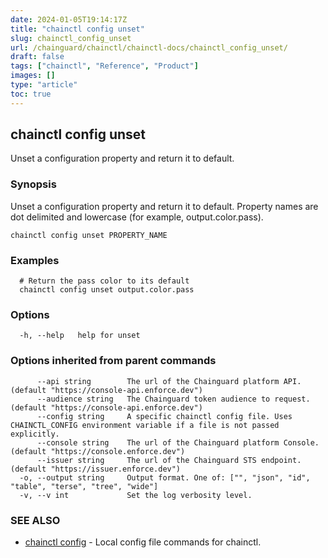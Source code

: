 ```yaml
---
date: 2024-01-05T19:14:17Z
title: "chainctl config unset"
slug: chainctl_config_unset
url: /chainguard/chainctl/chainctl-docs/chainctl_config_unset/
draft: false
tags: ["chainctl", "Reference", "Product"]
images: []
type: "article"
toc: true
---
```

## chainctl config unset

Unset a configuration property and return it to default.

### Synopsis

Unset a configuration property and return it to default. Property names are dot delimited and lowercase (for example, output.color.pass).

```
chainctl config unset PROPERTY_NAME
```

### Examples

```
  # Return the pass color to its default
  chainctl config unset output.color.pass
```

### Options

```
  -h, --help   help for unset
```

### Options inherited from parent commands

```
      --api string        The url of the Chainguard platform API. (default "https://console-api.enforce.dev")
      --audience string   The Chainguard token audience to request. (default "https://console-api.enforce.dev")
      --config string     A specific chainctl config file. Uses CHAINCTL_CONFIG environment variable if a file is not passed explicitly.
      --console string    The url of the Chainguard platform Console. (default "https://console.enforce.dev")
      --issuer string     The url of the Chainguard STS endpoint. (default "https://issuer.enforce.dev")
  -o, --output string     Output format. One of: ["", "json", "id", "table", "terse", "tree", "wide"]
  -v, --v int             Set the log verbosity level.
```

### SEE ALSO

* [chainctl config](/chainguard/chainctl/chainctl-docs/chainctl_config/)	 - Local config file commands for chainctl.

